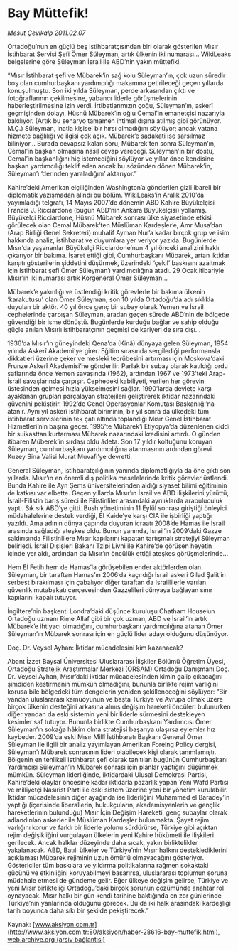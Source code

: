 # Bay Müttefik!

*Mesut Çevikalp 2011.02.07*

<font class="agenda2NewsSpot">
 Ortadoğu’nun en güçlü beş istihbaratçısından biri olarak gösterilen Mısır İstihbarat Servisi Şefi Ömer Süleyman, artık ülkenin iki numarası… WikiLeaks belgelerine göre Süleyman İsrail ile ABD’nin yakın müttefiki.
</font>
<font class="newsDetail">
 <p>
 </p>
 <p class="MsoNormal">
  “Mısır İstihbarat şefi ve Mübarek’in sağ kolu Süleyman’ın, çok uzun süredir boş olan cumhurbaşkanı yardımcılığı makamına getirileceği geçen yıllarda konuşulmuştu. Son iki yılda Süleyman, perde arkasından çıktı ve fotoğraflarının çekilmesine, yabancı liderle görüşmelerinin haberleştirilmesine izin verdi. İrtibatlarımızın çoğu, Süleyman’ın, askerî geçmişinden dolayı, Hüsnü Mübarek’in oğlu Cemal’in emanetçisi nazarıyla bakılıyor. (Artık bu senaryo tamamen ihtimal dışına atılmış gibi görünüyor. M.Ç.) Süleyman, inatla kişisel bir hırsı olmadığını söylüyor; ancak vatana hizmete bağlılığı ve ilgisi çok açık. Mübarek’e sadakati ise sarsılmaz biliniyor… Burada cevapsız kalan soru, Mübarek’ten sonra Süleyman’ın, Cemal’in başkan olmasına nasıl cevap vereceği. Süleyman’ın bir dostu, Cemal’in başkanlığını hiç istemediğini söylüyor ve yıllar önce kendisine başkan yardımcılığı teklif eden ancak bu sözünden dönen Mübarek’in, Süleyman’ı ‘derinden yaraladığını’ aktarıyor.”
 </p>
 <p class="MsoNormal">
  Kahire’deki Amerikan elçiliğinden Washington’a gönderilen gizli ibareli bir diplomatik yazışmadan alındı bu bölüm. WikiLeaks’in Aralık 2010’da yayımladığı telgrafı, 14 Mayıs 2007’de dönemin ABD Kahire Büyükelçisi Francis J. Ricciardone (bugün ABD’nin Ankara Büyükelçisi) yollamış. Büyükelçi Ricciardone, Hüsnü Mübarek sonrası ülke siyasetinde etkisi görülecek olan Cemal Mübarek’ten Müslüman Kardeşler’e, Amr Musa’dan (Arap Birliği Genel Sekreteri) muhalif Ayman Nur’a kadar birçok grup ve isim hakkında analiz, istihbarat ve duyumlara yer veriyor yazıda. Bugünlerde Mısır’da yaşananlar Büyükelçi Ricciardone’nun 4 yıl önceki analizini haklı çıkarıyor bir bakıma. İşaret ettiği gibi, Cumhurbaşkanı Mübarek, artan iktidar karşıtı gösterilerin şiddetini düşürmek, üzerindeki ‘çekil’ baskısını azaltmak için istihbarat şefi Ömer Süleyman’ı yardımcılığına atadı. 29 Ocak itibariyle Mısır’ın iki numarası artık Korgeneral Ömer Süleyman…
 </p>
 <p class="MsoNormal">
  Mübarek’e yakınlığı ve üstlendiği kritik görevlerle bir bakıma ülkenin ‘karakutusu’ olan Ömer Süleyman, son 10 yılda Ortadoğu’da adı sıklıkla duyulan bir aktör. 40 yıl önce genç bir subay olarak Yemen ve İsrail cephelerinde çarpışan Süleyman, aradan geçen sürede ABD’nin de bölgede güvendiği bir isme dönüştü. Bugünlerde kurduğu bağlar ve sahip olduğu güçle anılan Mısırlı istihbaratçının geçmişi de kariyeri de sıra dışı…
  <span>
  </span>
 </p>
 <p class="MsoNormal">
  1936’da Mısır’ın güneyindeki Qena’da (Kinâ) dünyaya gelen Süleyman, 1954 yılında Askerî Akademi’ye girer. Eğitim sırasında sergilediği performansla dikkatleri üzerine çeker ve mesleki tecrübesini artırması için Moskova’daki Frunze Askerî Akademisi’ne gönderilir. Parlak bir subay olarak katıldığı ordu saflarında önce Yemen savaşında (1962), ardından 1967 ve 1973’teki Arap-İsrail savaşlarında çarpışır. Cephedeki kabiliyeti, verilen her görevin üstesinden gelmesi hızla yükselmesini sağlar. 1990’larda devlete karşı ayaklanan grupları parçalayan stratejileri geliştirerek iktidar nazarındaki güvenini pekiştirir. 1992’de Genel Operasyonlar Komutası Başkanlığı’na atanır. Aynı yıl askerî istihbarat biriminin, bir yıl sonra da ülkedeki tüm istihbarat servislerinin tek çatı altında toplandığı Mısır Genel İstihbarat Hizmetleri’nin başına geçer. 1995’te Mübarek’i Etiyopya’da düzenlenen ciddi bir suikasttan kurtarması Mübarek nazarındaki kredisini artırdı. O günden itibaren Müberek’in sırdaşı oldu âdeta. Son 17 yıldır koltuğunu koruyan Süleyman, cumhurbaşkanı yardımcılığına atanmasının ardından görevi Kuzey Sina Valisi Murat Muvafi’ye devretti.
 </p>
 <p class="MsoNormal">
  General Süleyman, istihbaratçılığının yanında diplomatlığıyla da öne çıktı son yıllarda. Mısır’ın en önemli dış politika meselelerinde kritik görevler üstlendi. Bunda Kahire ile Ayn Şems üniversitelerinden aldığı siyaset bilimi eğitiminin de katkısı var elbette. Geçen yıllarda Mısır’ın İsrail ve ABD ilişkilerini yürüttü, İsrail-Filistin barış süreci ile Filistinliler arasındaki ayrılıklarda arabuluculuk yaptı. Sık sık ABD’ye gitti. Bush yönetiminin 11 Eylül sonrası giriştiği önleyici müdahalelerine destek verdiği, El Kaide’ye karşı CIA ile işbirliği yaptığı yazıldı. Ama adının dünya çapında duyuran icraatı 2008’de Hamas ile İsrail arasında sağladığı ateşkes oldu. Bunun yanında, İsrail’in 2009’daki Gazze saldırısında Filistinlilere Mısır kapılarını kapatan tartışmalı stratejiyi Süleyman belirledi. İsrail Dışişleri Bakanı Tzipi Livni ile Kahire’de görüşen heyetin içinde yer aldı, ardından da Mısır’ın öncülük ettiği ateşkes görüşmelerinde...
 </p>
 <p class="MsoNormal">
  Hem El Fetih hem de Hamas’la görüşebilen ender aktörlerden olan Süleyman, bir taraftan Hamas’ın 2006’da kaçırdığı İsrail askeri Gilad Şalit’in serbest bırakılması için çabalıyor diğer taraftan da İsraillilerle varılan güvenlik mutabakatı çerçevesinden Gazzelileri dünyaya bağlayan sınır kapılarını kapalı tutuyor.
 </p>
 <p class="MsoNormal">
  İngiltere’nin başkenti Londra’daki düşünce kuruluşu Chatham House’un Ortadoğu uzmanı Rime Allaf gibi bir çok uzman, ABD ve İsrail’in artık Mübarek’e ihtiyacı olmadığını, cumhurbaşkanı yardımcılığına atanan Ömer Süleyman’ın Mübarek sonrası için en güçlü lider adayı olduğunu düşünüyor.
 </p>
 <p class="MsoNormal">
 </p>
 <p class="MsoNormal">
  Doç. Dr. Veysel Ayhan: İktidar mücadelesini kim kazanacak?
 </p>
 <p class="MsoNormal">
  Abant İzzet Baysal Üniversitesi Uluslararası İlişkiler Bölümü Öğretim Üyesi, Ortadoğu Stratejik Araştırmalar Merkezi (ORSAM) Ortadoğu Danışmanı Doç. Dr. Veysel Ayhan, Mısır’daki iktidar mücadelesinden kimin galip çıkacağını şimdiden kestirmenin mümkün olmadığını, bununla birlikte rejim varlığını korusa bile bölgedeki tüm dengelerin yeniden şekilleneceğini söylüyor: “Bir yandan uluslararası kamuoyunun ve başta Türkiye ve Avrupa olmak üzere birçok ülkenin desteğini arkasına almış değişim hareketi öncüleri bulunurken diğer yandan da eski sistemin yeni bir liderle sürmesini destekleyen kesimler saf tutuyor. Bununla birlikte Cumhurbaşkanı Yardımcısı Ömer Süleyman’ın sokağa hâkim olma stratejisi başarıya ulaşırsa eylemler hız kaybeder. 2009’da eski Mısır Millî İstihbaratı Başkanı General Ömer Süleyman ile ilgili bir analiz yayımlayan Amerikan Foreing Policy dergisi, Süleyman’ı Mübarek sonrasının lideri olabilecek kişi olarak tanımlamıştı. Bölgenin en tehlikeli istihbarat şefi olarak tanıtılan bugünün Cumhurbaşkanı Yardımcısı Süleyman’ın Mübarek sonrası için planlar yaptığını düşünmek mümkün. Süleyman liderliğinde, iktidardaki Ulusal Demokrasi Partisi, Kahire’deki olaylar öncesine kadar iktidarla pazarlık yapan Yeni Wafd Partisi ve milliyetçi Nasırist Parti ile eski sistem üzerine yeni bir yönetim kurulabilir. İktidar mücadelesinin diğer ayağında ise liderliğini Muhammed el Baradey’in yaptığı (içerisinde liberallerin, hukukçuların, akademisyenlerin ve gençlik hareketlerinin bulunduğu) Mısır İçin Değişim Hareketi, genç subaylar olarak adlandırılan askerler ile Müslüman Kardeşler bulunmakta. Şayet rejim varlığını korur ve farklı bir liderle yolunu sürdürürse, Türkiye gibi açıktan rejim değişikliğini vurgulayan ülkelerin yeni Kahire hükümeti ile ilişkileri gerilecek. Ancak halklar düzeyinde daha sıcak, yakın birliktelikler yakalanacak. ABD, Batılı ülkeler ve Türkiye’nin Mısır halkını desteklediklerini açıklaması Mübarek rejiminin uzun ömürlü olmayacağını gösteriyor. Göstericiler tüm baskılara ve yıldırma politikalarına rağmen sokaktaki gücünü ve etkinliğini koruyabilmeyi başarırsa, uluslararası toplumun soruna müdahale etmesi de gündeme gelir. Eğer ülkeye değişim gelirse, Türkiye ve yeni Mısır birlikteliği Ortadoğu’daki birçok sorunun çözümünde anahtar rol oynayacak. Mısır halkı bir gün kendi tarihine baktığında en zor günlerinde Türkiye’nin yanlarında olduğunu görecek. Bu da iki halk arasındaki kardeşliği tarih boyunca daha sıkı bir şekilde pekiştirecek.”
 </p>
 <p>
 </p>
</font>

Kaynak: [www.aksiyon.com.tr](http://www.aksiyon.com.tr:80/aksiyon/haber-28616-bay-muttefik.html), [web.archive.org (arşiv bağlantısı)](http://web.archive.org/web/20110211103431/http://www.aksiyon.com.tr:80/aksiyon/haber-28616-bay-muttefik.html)
